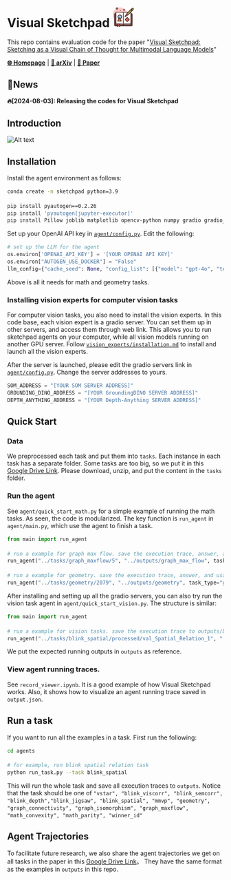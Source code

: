 # Visual Sketchpad  <img src="assets/icon.png" width="50" />
This repo contains evaluation code for the paper "[Visual Sketchpad: Sketching as a Visual Chain of Thought for Multimodal Language Models](https://arxiv.org/abs/2406.09403)"

[**🌐 Homepage**](https://visualsketchpad.github.io/) | [**📖 arXiv**](https://arxiv.org/abs/2404.12390) | [**📑 Paper**](https://arxiv.org/pdf/2406.09403.pdf) 

## 🔔News

 **🔥[2024-08-03]: Releasing the codes for Visual Sketchpad**

 ## Introduction

 ![Alt text](assets/teaser.jpg)


## Installation

Install the agent environment as follows:
```bash
conda create -n sketchpad python=3.9

pip install pyautogen==0.2.26
pip install 'pyautogen[jupyter-executor]'
pip install Pillow joblib matplotlib opencv-python numpy gradio gradio_client networkx scipy datasets
```
Set up your OpenAI API key in [`agent/config.py`](https://github.com/Yushi-Hu/VisualSketchpad/blob/main/agent/config.py). Edit the following:
```python
# set up the LLM for the agent
os.environ['OPENAI_API_KEY'] = '[YOUR OPENAI API KEY]'
os.environ["AUTOGEN_USE_DOCKER"] = "False"
llm_config={"cache_seed": None, "config_list": [{"model": "gpt-4o", "temperature": 0.0, "api_key": os.environ.get("OPENAI_API_KEY")}]}
```
Above is all it needs for math and geometry tasks. 

### Installing vision experts for computer vision tasks

For computer vision tasks, you also need to install the vision experts.
In this code base, each vision expert is a gradio server. You can set them up in other servers, and access them through web link. This allows you to run sketchpad agents on your computer, while all vision models running on another GPU server.
Follow [`vision_experts/installation.md`](https://github.com/Yushi-Hu/VisualSketchpad/blob/main/vision_experts/installation.md) to install and launch all the vision experts.

After the server is launched, please edit the gradio servers link in  [`agent/config.py`](https://github.com/Yushi-Hu/VisualSketchpad/blob/main/agent/config.py). Change the server addresses to yours.
```python
SOM_ADDRESS = "[YOUR SOM SERVER ADDRESS]"
GROUNDING_DINO_ADDRESS = "[YOUR GroundingDINO SERVER ADDRESS]"
DEPTH_ANYTHING_ADDRESS = "[YOUR Depth-Anything SERVER ADDRESS]"
```


## Quick Start

### Data
We preprocessed each task and put them into `tasks`. Each instance in each task has a separate folder. Some tasks are too big, so we put it in this [Google Drive Link](https://drive.google.com/file/d/1qtbfI7Q9B7pq-WR20q0-OE6OetJqoitS/view?usp=sharing). Please download, unzip, and put the content in the `tasks` folder.

### Run the agent
See `agent/quick_start_math.py` for a simple example of running the math tasks. As seen, the code is modularized. The key function is `run_agent` in `agent/main.py`, which use the agent to finish a task.
```python
from main import run_agent

# run a example for graph max flow. save the execution trace, answer, and usage summary under outputs/graph_maxflow
run_agent("../tasks/graph_maxflow/5", "../outputs/graph_max_flow", task_type="math", task_name="graph_maxflow")

# run a example for geometry. save the execution trace, answer, and usage summary under outputs/geometry
run_agent("../tasks/geometry/2079", "../outputs/geometry", task_type="geo")
```

After installing and setting up all the gradio servers, you can also try run the vision task agent in `agent/quick_start_vision.py`. The structure is similar:
```python
from main import run_agent

# run a example for vision tasks. save the execution trace to outputs/blink_spatial
run_agent("../tasks/blink_spatial/processed/val_Spatial_Relation_1", "../outputs/blink_spatial", task_type="vision")
```

We put the expected running outputs in `outputs` as reference.

### View agent running traces.
See `record_viewer.ipynb`. It is a good example of how Visual Sketchpad works. Also, it shows how to visualize an agent running trace saved in `output.json`.


## Run a task

If you want to run all the examples in a task. First run the following:
```bash
cd agents

# for example, run blink spatial relation task
python run_task.py --task blink_spatial
```

This will run the whole task and save all execution traces to `outputs`. Notice that the task should be one of `"vstar", "blink_viscorr", "blink_semcorr", "blink_depth","blink_jigsaw", "blink_spatial", "mmvp", "geometry", "graph_connectivity", "graph_isomorphism", "graph_maxflow", "math_convexity", "math_parity", "winner_id"`


## Agent Trajectories

To facilitate future research, we also share the agent trajectories we get on all tasks in the paper in this [Google Drive Link](https://drive.google.com/drive/folders/1iVj_K4Z8XwXxWFFKl0cbGQrU-oeCmGQT?usp=sharing)。
They have the same format as the examples in `outputs` in this repo.

